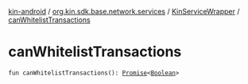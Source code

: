 [kin-android](../../index.md) / [org.kin.sdk.base.network.services](../index.md) / [KinServiceWrapper](index.md) / [canWhitelistTransactions](./can-whitelist-transactions.md)

# canWhitelistTransactions

`fun canWhitelistTransactions(): `[`Promise`](../../org.kin.sdk.base.tools/-promise/index.md)`<`[`Boolean`](https://kotlinlang.org/api/latest/jvm/stdlib/kotlin/-boolean/index.html)`>`